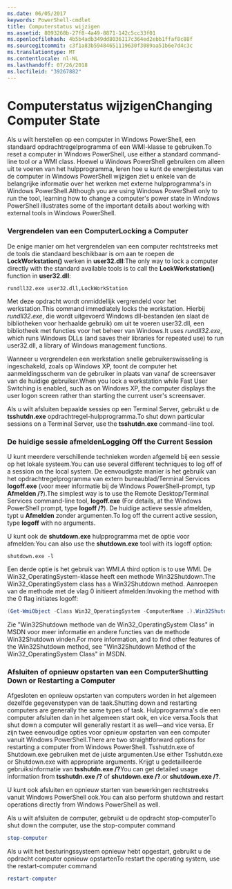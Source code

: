 ```yaml
---
ms.date: 06/05/2017
keywords: PowerShell-cmdlet
title: Computerstatus wijzigen
ms.assetid: 8093268b-27f8-4a49-8871-142c5cc33f01
ms.openlocfilehash: 4b5b4adb349dd8036117c364ed2ebb1ffaf8c88f
ms.sourcegitcommit: c3f1a83b59484651119630f3089aa51b6e7d4c3c
ms.translationtype: MT
ms.contentlocale: nl-NL
ms.lasthandoff: 07/26/2018
ms.locfileid: "39267882"
---
```

# <a name="changing-computer-state"></a><span data-ttu-id="66d5c-103">Computerstatus wijzigen</span><span class="sxs-lookup"><span data-stu-id="66d5c-103">Changing Computer State</span></span>

<span data-ttu-id="66d5c-104">Als u wilt herstellen op een computer in Windows PowerShell, een standaard opdrachtregelprogramma of een WMI-klasse te gebruiken.</span><span class="sxs-lookup"><span data-stu-id="66d5c-104">To reset a computer in Windows PowerShell, use either a standard command-line tool or a WMI class.</span></span> <span data-ttu-id="66d5c-105">Hoewel u Windows PowerShell gebruiken om alleen uit te voeren van het hulpprogramma, leren hoe u kunt de energiestatus van de computer in Windows PowerShell wijzigen ziet u enkele van de belangrijke informatie over het werken met externe hulpprogramma's in Windows PowerShell.</span><span class="sxs-lookup"><span data-stu-id="66d5c-105">Although you are using Windows PowerShell only to run the tool, learning how to change a computer's power state in Windows PowerShell illustrates some of the important details about working with external tools in Windows PowerShell.</span></span>

### <a name="locking-a-computer"></a><span data-ttu-id="66d5c-106">Vergrendelen van een Computer</span><span class="sxs-lookup"><span data-stu-id="66d5c-106">Locking a Computer</span></span>

<span data-ttu-id="66d5c-107">De enige manier om het vergrendelen van een computer rechtstreeks met de tools die standaard beschikbaar is om aan te roepen de **LockWorkstation()** werken in **user32.dll**:</span><span class="sxs-lookup"><span data-stu-id="66d5c-107">The only way to lock a computer directly with the standard available tools is to call the **LockWorkstation()** function in **user32.dll**:</span></span>

```
rundll32.exe user32.dll,LockWorkStation
```

<span data-ttu-id="66d5c-108">Met deze opdracht wordt onmiddellijk vergrendeld voor het werkstation.</span><span class="sxs-lookup"><span data-stu-id="66d5c-108">This command immediately locks the workstation.</span></span> <span data-ttu-id="66d5c-109">Hierbij *rundll32.exe*, die wordt uitgevoerd Windows dll-bestanden (en slaat de bibliotheken voor herhaalde gebruik) om uit te voeren user32.dll, een bibliotheek met functies voor het beheer van Windows.</span><span class="sxs-lookup"><span data-stu-id="66d5c-109">It uses *rundll32.exe*, which runs Windows DLLs (and saves their libraries for repeated use) to run user32.dll, a library of Windows management functions.</span></span>

<span data-ttu-id="66d5c-110">Wanneer u vergrendelen een werkstation snelle gebruikerswisseling is ingeschakeld, zoals op Windows XP, toont de computer het aanmeldingsscherm van de gebruiker in plaats van vanaf de screensaver van de huidige gebruiker.</span><span class="sxs-lookup"><span data-stu-id="66d5c-110">When you lock a workstation while Fast User Switching is enabled, such as on Windows XP, the computer displays the user logon screen rather than starting the current user's screensaver.</span></span>

<span data-ttu-id="66d5c-111">Als u wilt afsluiten bepaalde sessies op een Terminal Server, gebruikt u de **tsshutdn.exe** opdrachtregel-hulpprogramma.</span><span class="sxs-lookup"><span data-stu-id="66d5c-111">To shut down particular sessions on a Terminal Server, use the **tsshutdn.exe** command-line tool.</span></span>

### <a name="logging-off-the-current-session"></a><span data-ttu-id="66d5c-112">De huidige sessie afmelden</span><span class="sxs-lookup"><span data-stu-id="66d5c-112">Logging Off the Current Session</span></span>

<span data-ttu-id="66d5c-113">U kunt meerdere verschillende technieken worden afgemeld bij een sessie op het lokale systeem.</span><span class="sxs-lookup"><span data-stu-id="66d5c-113">You can use several different techniques to log off of a session on the local system.</span></span> <span data-ttu-id="66d5c-114">De eenvoudigste manier is het gebruik van het opdrachtregelprogramma van extern bureaublad/Terminal Services **logoff.exe** (voor meer informatie bij de Windows PowerShell-prompt, typ **Afmelden /?**).</span><span class="sxs-lookup"><span data-stu-id="66d5c-114">The simplest way is to use the Remote Desktop/Terminal Services command-line tool, **logoff.exe** (For details, at the Windows PowerShell prompt, type **logoff /?**).</span></span> <span data-ttu-id="66d5c-115">De huidige actieve sessie afmelden, typt u **Afmelden** zonder argumenten.</span><span class="sxs-lookup"><span data-stu-id="66d5c-115">To log off the current active session, type **logoff** with no arguments.</span></span>

<span data-ttu-id="66d5c-116">U kunt ook de **shutdown.exe** hulpprogramma met de optie voor afmelden:</span><span class="sxs-lookup"><span data-stu-id="66d5c-116">You can also use the **shutdown.exe** tool with its logoff option:</span></span>

```
shutdown.exe -l
```

<span data-ttu-id="66d5c-117">Een derde optie is het gebruik van WMI.</span><span class="sxs-lookup"><span data-stu-id="66d5c-117">A third option is to use WMI.</span></span> <span data-ttu-id="66d5c-118">De Win32_OperatingSystem-klasse heeft een methode Win32Shutdown.</span><span class="sxs-lookup"><span data-stu-id="66d5c-118">The Win32_OperatingSystem class has a Win32Shutdown method.</span></span> <span data-ttu-id="66d5c-119">Aanroepen van de methode met de vlag 0 initieert afmelden:</span><span class="sxs-lookup"><span data-stu-id="66d5c-119">Invoking the method with the 0 flag initiates logoff:</span></span>

```powershell
(Get-WmiObject -Class Win32_OperatingSystem -ComputerName .).Win32Shutdown(0)
```

<span data-ttu-id="66d5c-120">Zie "Win32Shutdown methode van de Win32_OperatingSystem Class" in MSDN voor meer informatie en andere functies van de methode Win32Shutdown vinden.</span><span class="sxs-lookup"><span data-stu-id="66d5c-120">For more information, and to find other features of the Win32Shutdown method, see "Win32Shutdown Method of the Win32_OperatingSystem Class" in MSDN.</span></span>

### <a name="shutting-down-or-restarting-a-computer"></a><span data-ttu-id="66d5c-121">Afsluiten of opnieuw opstarten van een Computer</span><span class="sxs-lookup"><span data-stu-id="66d5c-121">Shutting Down or Restarting a Computer</span></span>

<span data-ttu-id="66d5c-122">Afgesloten en opnieuw opstarten van computers worden in het algemeen dezelfde gegevenstypen van de taak.</span><span class="sxs-lookup"><span data-stu-id="66d5c-122">Shutting down and restarting computers are generally the same types of task.</span></span> <span data-ttu-id="66d5c-123">Hulpprogramma's die een computer afsluiten dan in het algemeen start ook, en vice versa.</span><span class="sxs-lookup"><span data-stu-id="66d5c-123">Tools that shut down a computer will generally restart it as well—and vice versa.</span></span> <span data-ttu-id="66d5c-124">Er zijn twee eenvoudige opties voor opnieuw opstarten van een computer vanuit Windows PowerShell.</span><span class="sxs-lookup"><span data-stu-id="66d5c-124">There are two straightforward options for restarting a computer from Windows PowerShell.</span></span> <span data-ttu-id="66d5c-125">Tsshutdn.exe of Shutdown.exe gebruiken met de juiste argumenten.</span><span class="sxs-lookup"><span data-stu-id="66d5c-125">Use either Tsshutdn.exe or Shutdown.exe with appropriate arguments.</span></span> <span data-ttu-id="66d5c-126">Krijgt u gedetailleerde gebruiksinformatie van **tsshutdn.exe /?**</span><span class="sxs-lookup"><span data-stu-id="66d5c-126">You can get detailed usage information from **tsshutdn.exe /?**</span></span> <span data-ttu-id="66d5c-127">of **shutdown.exe /?**.</span><span class="sxs-lookup"><span data-stu-id="66d5c-127">or **shutdown.exe /?**.</span></span>

<span data-ttu-id="66d5c-128">U kunt ook afsluiten en opnieuw starten van bewerkingen rechtstreeks vanuit Windows PowerShell ook.</span><span class="sxs-lookup"><span data-stu-id="66d5c-128">You can also perform shutdown and restart operations directly from Windows PowerShell as well.</span></span>

<span data-ttu-id="66d5c-129">Als u wilt afsluiten de computer, gebruikt u de opdracht stop-computer</span><span class="sxs-lookup"><span data-stu-id="66d5c-129">To shut down the computer, use the stop-computer command</span></span>

```powershell
stop-computer
```

<span data-ttu-id="66d5c-130">Als u wilt het besturingssysteem opnieuw hebt opgestart, gebruikt u de opdracht computer opnieuw opstarten</span><span class="sxs-lookup"><span data-stu-id="66d5c-130">To restart the operating system, use the restart-computer command</span></span>

```powershell
restart-computer
```

